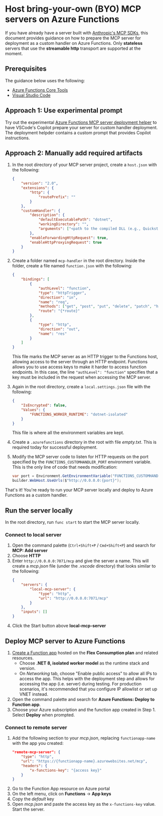 # Host bring-your-own (BYO) MCP servers on Azure Functions
If you have already have a server built with [Anthropic's MCP SDKs](https://github.com/modelcontextprotocol/servers?tab=readme-ov-file#model-context-protocol-servers), this document provides guidance on how to prepare the MCP server for deployment as a custom handler on Azure Functions. Only **stateless** servers that use the **streamable http** transport are supported at the moment.  

## Prerequisites
The guidance below uses the following: 

* [Azure Functions Core Tools](https://learn.microsoft.com/azure/azure-functions/functions-run-local?tabs=windows%2Cisolated-process%2Cnode-v4%2Cpython-v2%2Chttp-trigger%2Ccontainer-apps&pivots=programming-language-typescript) 
* [Visual Studio Code](https://code.visualstudio.com/) 

## Approach 1: Use experimental prompt
Try out the experimental [Azure Functions MCP server deployment helper](https://aka.ms/mcp-deployment-helper) to have VSCode's Copilot prepare your server for custom handler deployment. The deployment helpder contains a custom prompt that provides Copilot instructions. 

## Approach 2: Manually add required artifacts 
1. In the root directory of your MCP server project, create a `host.json` with the following:
    ```json
    {
        "version": "2.0",
        "extensions": {
            "http": {
                "routePrefix": ""
            }
        },
        "customHandler": {
            "description": {
                "defaultExecutablePath": "dotnet",
                "workingDirectory": "",
                "arguments": ["<path to the compiled DLL (e.g., QuickstartWeatherServer.dll)>"]
            },
            "enableForwardingHttpRequest": true,
            "enableHttpProxyingRequest": true
        }
    }
    ```

1. Create a folder named `mcp-handler` in the root directory. Inside the folder, create a file named `function.json` with the following:
    ```json
    {
        "bindings": [
            {
                "authLevel": "function",
                "type": "httpTrigger",
                "direction": "in",
                "name": "req",
                "methods": ["get", "post", "put", "delete", "patch", "head", "options"],
                "route": "{*route}"
            },
            {
                "type": "http",
                "direction": "out",
                "name": "res"
            }
        ]
    }
    ```
    This file marks the MCP server as an HTTP trigger to the Functions host, allowing access to the server through an HTTP endpoint. Functions allows you to use access keys to make it harder to access function endpoints. In this case, the line `"authLevel": "function"` specifies that a key must be included in the request when accessing the MCP server. 

1. Again in the root directory, create a `local.settings.json` file with the following:

    ```json
    {
        "IsEncrypted": false,
        "Values": {
            "FUNCTIONS_WORKER_RUNTIME": "dotnet-isolated"
        }
    }
    ```
    This file is where all the environment variables are kept. 

1. Create a `.azurefunctions` directory in the root with file *empty.txt*. This is required today for successful deployment. 

1. Modify the MCP server code to listen for HTTP requests on the port specified by the `FUNCTIONS_CUSTOMHANDLER_PORT` environment variable. This is the only line of code that needs modification:

    ```csharp
    var port = Environment.GetEnvironmentVariable("FUNCTIONS_CUSTOMHANDLER_PORT") ?? "8080";
    builder.WebHost.UseUrls($"http://0.0.0.0:{port}"); 
    ```

That's it! You're ready to run your MCP server locally and deploy to Azure Functions as a custom handler. 

## Run the server locally
In the root directory, run `func start` to start the MCP server locally. 

### Connect to local server
1. Open the command palette (`Ctrl+Shift+P` / `Cmd+Shift+P`) and search for **MCP: Add server**
1. Choose **HTTP**
1. Enter `http://0.0.0.0:7071/mcp` and give the server a name. This will create a *mcp.json* file (under the *.vscode* directory) that looks similar to the following:
    ```json
    {
        "servers": {
            "local-mcp-server": {
                "type": "http",
                "url": "http://0.0.0.0:7071/mcp"
            }
        },
        "inputs": []
    }
1. Click the Start button above **local-mcp-server**

## Deploy MCP server to Azure Functions
1. [Create a Function app](https://learn.microsoft.com/azure/azure-functions/functions-create-function-app-portal?tabs=core-tools&pivots=flex-consumption-plan) hosted on the **Flex Consumption plan** and related resources. 
    - Choose **.NET 8, isolated worker model** as the runtime stack and version. 
    - On *Networking* tab, choose "Enable public access" to allow all IPs to access the app. This helps with the deployment step and allows for accessing the app (i.e. server) during testing. For production scenarios, it's recommended that you configure IP allowlist or set up VNET instead.
1. Open the command palette and search for **Azure Functions: Deploy to Function app**. 
1. Choose your Azure subscription and the function app created in Step 1. Select **Deploy** when prompted.

### Connect to remote server
1. Add the following section to your *mcp.json*, replacing `functionapp-name` with the app you created:
    ```json
    "remote-mcp-server": {
        "type": "http",
        "url": "https://{functionapp-name}.azurewebsites.net/mcp",
        "headers": {
            "x-functions-key": "{access key}"
        }
    }
    ```
1. Go to the Function App resource on Azure portal
1. On the left menu, click on **Functions** -> **App keys**
1. Copy the *default* key
1. Open *mcp.json* and paste the access key as the `x-functions-key` value. Start the server.
